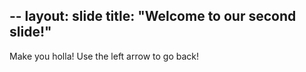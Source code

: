 --
layout: slide
title: "Welcome to our second slide!"
---
Make you holla!
Use the left arrow to go back!
